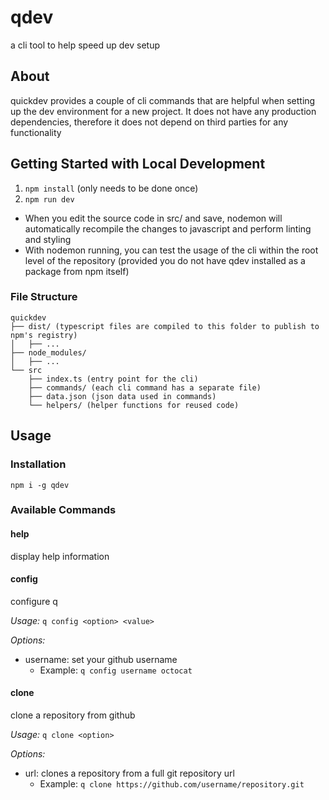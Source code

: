 # qdev

a cli tool to help speed up dev setup

## About

quickdev provides a couple of cli commands that are helpful when setting up the dev environment for a new project.
It does not have any production dependencies, therefore it does not depend on third parties for any functionality

## Getting Started with Local Development

1. `npm install` (only needs to be done once)
2. `npm run dev`

-   When you edit the source code in src/ and save, nodemon will automatically recompile the changes to javascript and perform linting and styling
-   With nodemon running, you can test the usage of the cli within the root level of the repository (provided you do not have qdev installed as a package from npm itself)

### File Structure

```
quickdev
├── dist/ (typescript files are compiled to this folder to publish to npm's registry)
│   ├── ...
├── node_modules/
│   ├── ...
└── src
    ├── index.ts (entry point for the cli)
    ├── commands/ (each cli command has a separate file)
    ├── data.json (json data used in commands)
    └── helpers/ (helper functions for reused code)
```

## Usage

### Installation

`npm i -g qdev`

### Available Commands

#### **help**

display help information

#### **config**

configure q

_Usage:_ `q config <option> <value>`

_Options:_

-   username: set your github username
    -   Example: `q config username octocat`

#### **clone**

clone a repository from github

_Usage:_ `q clone <option>`

_Options:_

-   url: clones a repository from a full git repository url
    -   Example: `q clone https://github.com/username/repository.git`

